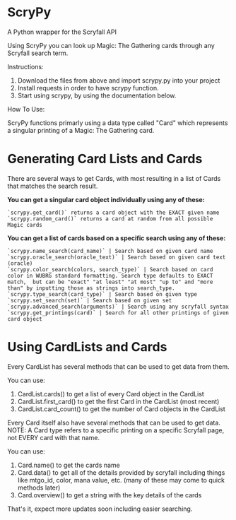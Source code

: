 # ScryPy
A Python wrapper for the Scryfall API

Using ScryPy you can look up Magic: The Gathering cards through any Scryfall search term.

Instructions:

1. Download the files from above and import scrypy.py into your project
2. Install requests in order to have scrypy function.
3. Start using scrypy, by using the documentation below.

How To Use:

ScryPy functions primarly using a data type called "Card" which represents a singular printing of a Magic: The Gathering card.

# Generating Card Lists and Cards

There are several ways to get Cards, with most resulting in a list of Cards that matches the search result.

**You can get a singular card object individually using any of these:**  
  
    `scrypy.get_card()` returns a card object with the EXACT given name  
    `scrypy.random_card()` returns a card at random from all possible Magic cards  

**You can get a list of cards based on a specific search using any of these:**  
  
    `scrypy.name_search(card_name)` | Search based on given card name  
    `scrypy.oracle_search(oracle_text)` | Search based on given card text (oracle)  
    `scrypy.color_search(colors, search_type)` | Search based on card color in WUBRG standard formatting. Search type defaults to EXACT match,  but can be "exact" "at least" "at most" "up to" and "more than" by inputting those as strings into search_type.  
    `scrypy.type_search(card_type)` | Search based on given type  
    `scrypy.set_search(set)` | Search based on given set  
    `scrypy.advanced_search(arguments)` | Search using any scryfall syntax  
    `scrypy.get_printings(card)` | Search for all other printings of given card object  


# Using CardLists and Cards

Every CardList has several methods that can be used to get data from them.

You can use:
1. CardList.cards() to get a list of every Card object in the CardList
2. CardList.first_card() to get the first Card in the CardList (most recent)
3. CardList.card_count() to get the number of Card objects in the CardList


Every Card itself also have several methods that can be used to get data. NOTE: A Card type refers to a specific printing on a specific Scryfall page, not EVERY card with that name.

You can use:
1. Card.name() to get the cards name
2. Card.data() to get all of the details provided by scryfall including things like mtgo_id, color, mana value, etc. (many of these may come to quick methods later)
3. Card.overview() to get a string with the key details of the cards

That's it, expect more updates soon including easier searching.
